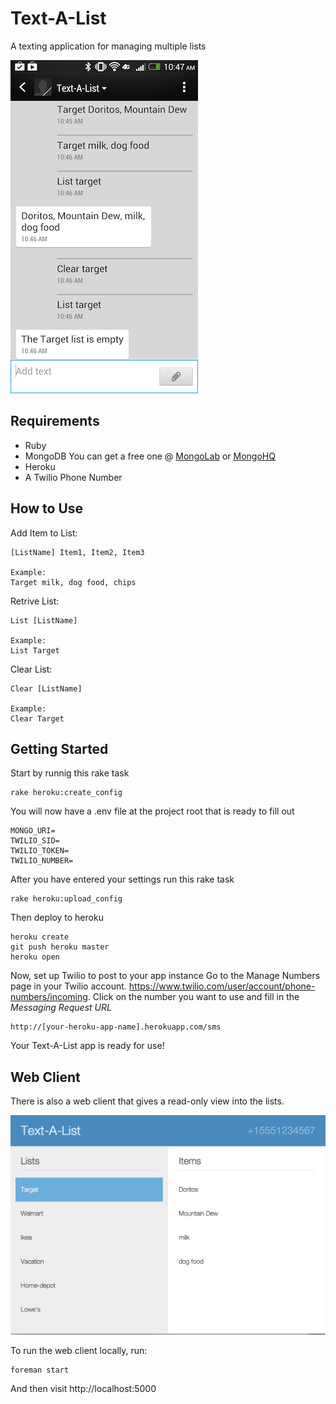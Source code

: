 # Text-A-List

A texting application for managing multiple lists

![mobile screen shot](/screens/Text-A-List_mobile.png "mobile screen shot")

## Requirements
- Ruby
- MongoDB You can get a free one @ [MongoLab](http://mongolab.com) or [MongoHQ](http://mongohq.com)
- Heroku
- A Twilio Phone Number

## How to Use
Add Item to List:
```
[ListName] Item1, Item2, Item3

Example:
Target milk, dog food, chips
```

Retrive List:
```
List [ListName]

Example:
List Target
```

Clear List:
```
Clear [ListName]

Example:
Clear Target
```
 

## Getting Started

Start by runnig this rake task
```
rake heroku:create_config
```

You will now have a .env file at the project root that is ready to fill out
```
MONGO_URI=
TWILIO_SID=
TWILIO_TOKEN=
TWILIO_NUMBER=
```

After you have entered your settings run this rake task
```
rake heroku:upload_config
```

Then deploy to heroku
```
heroku create
git push heroku master
heroku open
```

Now, set up Twilio to post to your app instance
Go to the Manage Numbers page in your Twilio account. <https://www.twilio.com/user/account/phone-numbers/incoming>. Click on the number you want to use and fill in the *Messaging Request URL*
```
http://[your-heroku-app-name].herokuapp.com/sms
```

Your Text-A-List app is ready for use!

## Web Client
There is also a web client that gives a read-only view into the lists.

![web screen shot](/screens/Text-A-List_web.png "web screen shot")

To run the web client locally, run:
```
foreman start
```
And then visit http://localhost:5000
